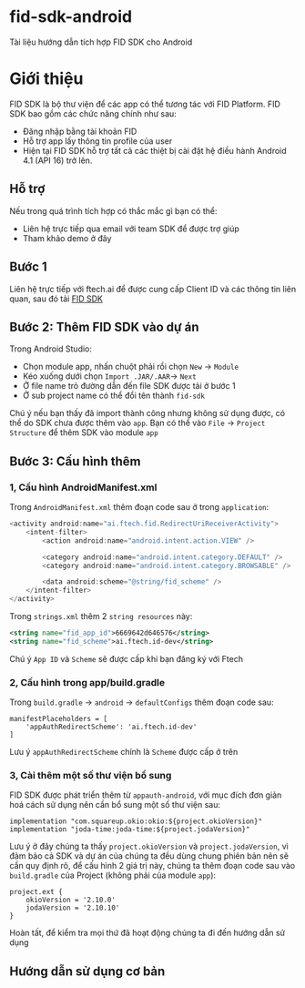 # fid-sdk-android

Tài liệu hướng dẫn tích hợp FID SDK cho Android

# Giới thiệu
FID SDK là bộ thư viện để các app có thể tương tác với FID Platform. FID SDK bao gồm các chức năng chính như sau:
- Đăng nhập bằng tài khoản FID
- Hỗ trợ app lấy thông tin profile của user
- Hiện tại FID SDK hỗ trợ tất cả các thiệt bị cài đặt hệ điều hành Android 4.1 (API 16) trở lên.

## Hỗ trợ
Nếu trong quá trình tích hợp có thắc mắc gì bạn có thể:

- Liên hệ trực tiếp qua email với team SDK để được trợ giúp
- Tham khảo demo ở đây

## Bước 1
Liên hệ trực tiếp với ftech.ai để được cung cấp Client ID và các thông tin liên quan, sau đó tải [FID SDK](https://github.com/n76i/fid-sdk-android-demo/blob/main/fid-sdk/fid-sdk-release.aar)
## Bước 2: Thêm FID SDK vào dự án
Trong Android Studio:
- Chọn module app, nhấn chuột phải rồi chọn `New` -> `Module`
- Kéo xuống dưới chọn `Import .JAR/.AAR`-> `Next`
- Ở file name trỏ đường dẫn đến file SDK được tải ở bước 1
- Ở sub project name có thể đổi tên thành `fid-sdk`

Chú ý nếu bạn thấy đã import thành công nhưng không sử dụng được, có thể do SDK chưa được thêm vào `app`. Bạn có thể vào `File` -> `Project Structure` để thêm SDK vào module `app`
## Bước 3: Cấu hình thêm
### 1, Cấu hình AndroidManifest.xml
Trong `AndroidManifest.xml` thêm đoạn code sau ở trong `application`:
```java
<activity android:name="ai.ftech.fid.RedirectUriReceiverActivity">
    <intent-filter>
        <action android:name="android.intent.action.VIEW" />

        <category android:name="android.intent.category.DEFAULT" />
        <category android:name="android.intent.category.BROWSABLE" />

        <data android:scheme="@string/fid_scheme" />
    </intent-filter>
</activity>
```

Trong `strings.xml` thêm 2 `string resources` này:
```xml
<string name="fid_app_id">6669642d646576</string>
<string name="fid_scheme">ai.ftech.id-dev</string>
```

Chú ý `App ID` và `Scheme` sẽ được cấp khi bạn đăng ký với Ftech
### 2, Cấu hình trong app/build.gradle
Trong `build.gradle` -> `android` -> `defaultConfigs` thêm đoạn code sau:
```
manifestPlaceholders = [
    'appAuthRedirectScheme': 'ai.ftech.id-dev'
]
```

Lưu ý `appAuthRedirectScheme` chính là `Scheme` được cấp ở trên
### 3, Cài thêm một số thư viện bổ sung
FID SDK được phát triển thêm từ `appauth-android`, với mục đích đơn giản hoá cách sử dụng nên cần bổ sung một số thư viện sau:
```
implementation "com.squareup.okio:okio:${project.okioVersion}"
implementation "joda-time:joda-time:${project.jodaVersion}"
```

Lưu ý ở đây chúng ta thấy `project.okioVersion` và `project.jodaVersion`, vì đảm bảo cả SDK và dự án của chúng ta đều dùng chung phiên bản nên sẽ cần quy định rõ, để cấu hình 2 giá trị này, chúng ta thêm đoạn code sau vào `build.gradle` của Project (không phải của module `app`):
```
project.ext {
    okioVersion = '2.10.0'
    jodaVersion = '2.10.10'
}
```
Hoàn tất, để kiểm tra mọi thứ đã hoạt động chúng ta đi đến hướng dẫn sử dụng
## Hướng dẫn sử dụng cơ bản
